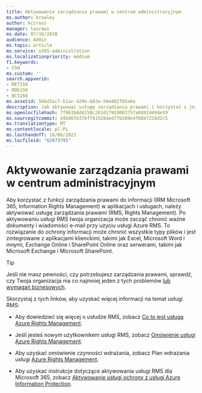 ```yaml
---
title: Aktywowanie zarządzania prawami w centrum administracyjnym
ms.author: krowley
author: kccross
manager: laurawi
ms.date: 07/16/2020
audience: Admin
ms.topic: article
ms.service: o365-administration
ms.localizationpriority: medium
f1.keywords:
- CSH
ms.custom: ''
search.appverid:
- MET150
- MOE150
- BCS160
ms.assetid: 5b6d3ac7-b1ac-428e-b03e-50e882f85a6e
description: Jak aktywować usługę zarządzania prawami i korzystać z jej Microsoft 365.
ms.openlocfilehash: 7f063b8d4258c261d1791900375fa0492d494e59
ms.sourcegitcommit: d4b867e37bf741528ded7fb289e4f6847228d2c5
ms.translationtype: MT
ms.contentlocale: pl-PL
ms.lasthandoff: 10/06/2021
ms.locfileid: "62973795"
---
```

# <a name="activate-rights-management-in-the-admin-center"></a>Aktywowanie zarządzania prawami w centrum administracyjnym

Aby korzystać z funkcji zarządzania prawami do informacji (IRM Microsoft 365, Information Rights Management) w aplikacjach i usługach, należy aktywować usługę zarządzania prawami (RMS, Rights Management). Po aktywowaniu usługi RMS twoja organizacja może zacząć chronić ważne dokumenty i wiadomości e-mail przy użyciu usługi Azure RMS. To rozwiązanie do ochrony informacji może chronić wszystkie typy plików i jest zintegrowane z aplikacjami klienckimi, takimi jak Excel, Microsoft Word i innymi, Exchange Online i SharePoint Online oraz serwerami, takimi jak Microsoft Exchange i Microsoft SharePoint.
  
> [!TIP]
> Jeśli nie masz pewności, czy potrzebujesz zarządzania prawami, sprawdź, czy Twoja organizacja ma co najmniej jeden z tych problemów [lub wymagań biznesowych](/azure/information-protection/what-is-azure-rms#business-problems-solved-by-azure-rights-management). 
  
Skorzystaj z tych linków, aby uzyskać więcej informacji na temat usługi RMS:
  
- Aby dowiedzieć się więcej o usłudze RMS, zobacz [Co to jest usługa Azure Rights Management](/rights-management/understand-explore/what-is-azure-rms).

- Jeśli jesteś nowym użytkownikem usługi RMS, zobacz [Omówienie usługi Azure Rights Management](/rights-management/understand-explore/azure-rights-management).

- Aby uzyskać omówienie czynności wdrażania, zobacz Plan wdrażania usługi [Azure Rights Management](/rights-management/plan-design/deployment-roadmap).

- Aby uzyskać instrukcje dotyczące aktywowania usługi RMS dla Microsoft 365, zobacz [Aktywowanie usługi ochrony z usługi Azure Information Protection](/azure/information-protection/activate-service).
